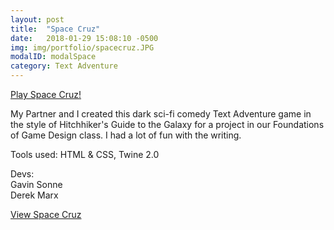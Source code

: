 ```yaml
---
layout: post
title:  "Space Cruz"
date:   2018-01-29 15:08:10 -0500
img: img/portfolio/spacecruz.JPG
modalID: modalSpace
category: Text Adventure
---
```

[Play Space Cruz!](https://neuroslice.github.io/space_cruz/)

My Partner and I created this dark sci-fi comedy Text Adventure game in the style of Hitchhiker's Guide to the Galaxy for a project in our Foundations of Game Design class. I had a lot of fun with the writing. 

Tools used: HTML & CSS, Twine 2.0

Devs:  
Gavin Sonne  
Derek Marx


[View Space Cruz](https://neuroslice.github.io/space_cruz/)
